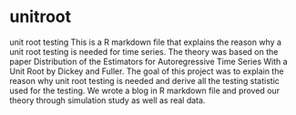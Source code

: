 # unitroot
unit root testing
This is a R markdown file that explains the reason why a unit root testing is needed for time series. The theory was based on the paper Distribution of the Estimators for Autoregressive Time Series With a Unit Root by Dickey and Fuller.  The goal of this project was to explain the reason why unit root testing is needed and derive all the testing statistic used for the testing. We wrote a blog in R markdown file and proved our theory through simulation study as well as real data. 
